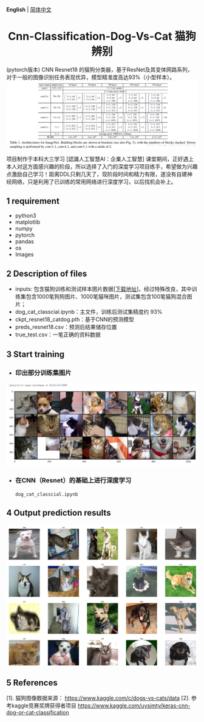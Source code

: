 **English** | [简体中文](./README.zh-CN.md)
<h1 align="center">Cnn-Classification-Dog-Vs-Cat 猫狗辨别</h1>

 (pytorch版本) CNN Resnet18 的猫狗分类器，基于ResNet及其变体网路系列，对于一般的图像识别任务表现优异，模型精准度高达93%（小型样本）。
![Resnet](https://github.com/yexiaopingguo/Cat-Dog-Classification/blob/main/resnet.png)

项目制作于本科大三学习 [認識人工智慧AI：企業人工智慧] 课堂期间，正好遇上本人对这方面感兴趣的阶段，所以选择了入门的深度学习项目练手，希望做为兴趣点激励自己学习！距离DDL只剩几天了，现阶段时间和精力有限，遂没有自建神经网络，只是利用了已训练的常用网络进行深度学习，以后找机会补上。

## 1 requirement
- python3
- matplotlib
- numpy
- pytorch
- pandas
- os
- Images

## 2 Description of files
- inputs: 包含猫狗训练和测试样本图片数据[[下载地址]](https://www.kaggle.com/c/dogs-vs-cats/data)，经过特殊改良，其中训练集包含1000笔狗狗图片、1000笔猫咪图片，测试集包含100笔猫狗混合图片；
- dog_cat_classcial.ipynb：主文件，训练后测试集精度约 93%
- ckpt_resnet18_catdog.pth：基于CNN的预测模型
- preds_resnet18.csv：预测后结果储存位置
- true_test.csv：一笔正确的资料数据

## 3 Start training
- ### 印出部分训练集图片
![Training set](https://github.com/yexiaopingguo/Cat-Dog-Classification/blob/main/train_photo.png)
- ### 在CNN（Resnet）的基础上进行深度学习
    ```shell
    dog_cat_classcial.ipynb
    ```

## 4 Output prediction results
![Prediction set](https://github.com/yexiaopingguo/Cat-Dog-Classification/blob/main/pre_photo.png)

## 5 References
[1]. 猫狗图像数据来源：
https://www.kaggle.com/c/dogs-vs-cats/data
[2]. 参考kaggle竞赛奖牌获得者项目
https://www.kaggle.com/uysimty/keras-cnn-dog-or-cat-classification
